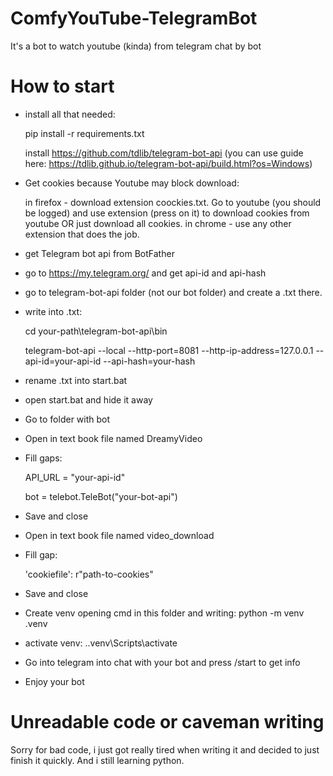# ComfyYouTube-TelegramBot
It's a bot to watch youtube (kinda) from telegram chat by bot


# How to start
- install all that needed:
  
    pip install -r requirements.txt
  
    install https://github.com/tdlib/telegram-bot-api  (you can use guide here: https://tdlib.github.io/telegram-bot-api/build.html?os=Windows)
- Get cookies because Youtube may block download:
  
    in firefox - download extension coockies.txt. Go to youtube (you should be logged) and use extension (press on it) to download cookies from youtube OR just download all cookies. in chrome - use any other extension that does the job.
- get Telegram bot api from BotFather
- go to https://my.telegram.org/ and get api-id and api-hash
- go to telegram-bot-api folder (not our bot folder) and create a .txt there.
- write into .txt:
  
    cd your-path\telegram-bot-api\bin
  
    telegram-bot-api --local --http-port=8081 --http-ip-address=127.0.0.1 --api-id=your-api-id --api-hash=your-hash
- rename .txt into start.bat
- open start.bat and hide it away
- Go to folder with bot
- Open in text book file named DreamyVideo
- Fill gaps:
  
    API_URL = "your-api-id"
  
    bot = telebot.TeleBot("your-bot-api")
- Save and close
- Open in text book file named video_download
- Fill gap:
  
    'cookiefile': r"path-to-cookies"
- Save and close
- Create venv opening cmd in this folder and writing: python -m venv .venv
- activate venv: .\.venv\Scripts\activate
- Go into telegram into chat with your bot and press /start to get info
- Enjoy your bot

# Unreadable code or caveman writing
Sorry for bad code, i just got really tired when writing it and decided to just finish it quickly. And i still learning python.
